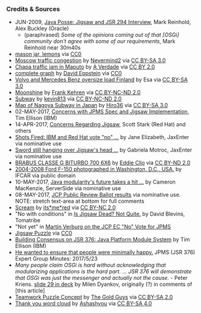 
### Credits & Sources

* JUN-2009, [Java Posse: Jigsaw and JSR 294 Interview](http://javaposse.com/java_posse_259_jigsaw_and_jsr_294_interview), Mark Reinhold, Alex Buckley (Oracle)
    * (paraphrased) _Some of the opinions coming out of that [OSGi] community don't agree with some of our requirements_, Mark Reinhold near 30m40s
* [mason jar, lemons](https://www.pexels.com/photo/mason-jar-lemons-juice-spices-30833) via [CC0](https://creativecommons.org/publicdomain/zero/1.0/)
* [Moscow traffic congestion](https://commons.wikimedia.org/wiki/File:Moscow_traffic_congestion.JPG) by [Nevermind2](https://commons.wikimedia.org/wiki/User:Nevermind2) via [CC BY-SA 3.0](https://creativecommons.org/licenses/by-sa/3.0/deed.en)
* [Chapa traffic jam in Maputo](https://commons.wikimedia.org/wiki/File:Chapa_traffic_jam_in_Maputo_(9717216968).jpg) by [A Verdade](https://www.flickr.com/people/95731954@N02?rb=1) via [CC BY 2.0](https://creativecommons.org/licenses/by/2.0/deed.en)
* [complete graph](https://en.wikipedia.org/wiki/Edge_coloring#/media/File:Complete-edge-coloring.svg) by [David Eppstein](https://commons.wikimedia.org/wiki/User:David_Eppstein/Gallery) via [CC0](https://creativecommons.org/publicdomain/zero/1.0/deed.en)
* [Volvo and Mercedes Benz oversize load Finland](https://commons.wikimedia.org/wiki/File:Volvo_and_Mercedes-Benz_oversize_load_Finland.jpg) by Esa via [CC BY-SA 3.0](https://creativecommons.org/licenses/by-sa/3.0/deed.en)
* [Moonshine](http://bit.ly/2pDqwoo) by [Frank Kehren](https://www.flickr.com/photos/fkehren/) via [CC BY-NC-ND 2.0](https://creativecommons.org/licenses/by-nc-nd/2.0/)
* [Subway](http://bit.ly/2rEl1lU) by [kevin813](https://www.flickr.com/photos/kevin813/) via [CC BY-NC-ND 2.0](https://creativecommons.org/licenses/by-nc-nd/2.0/)
* [Map of Nagoya Subway in Japan](https://commons.wikimedia.org/wiki/File:Nagoya_Subway_Map_jp.png) by [Hiro36](https://commons.wikimedia.org/w/index.php?title=User:Hiro36&action=edit&redlink=1) via [CC BY-SA 3.0](https://creativecommons.org/licenses/by-sa/3.0/deed.en)
* 02-MAY-2017, [Concerns with JPMS Spec and Jigsaw Implementation](http://mail.openjdk.java.net/pipermail/jpms-spec-observers/2017-May/000870.html), Tim Ellison (IBM)
* 14-APR-2017, [Concerns Regarding Jigsaw](https://developer.jboss.org/blogs/scott.stark/2017/04/14/critical-deficiencies-in-jigsawjsr-376-java-platform-module-system-ec-member-concerns), Scott Stark (Red Hat) and others
* [Shots Fired: IBM and Red Hat vote "no" ...](https://jaxenter.com/jigsaw-dispute-means-possible-delays-java-9-133723.html) by Jane Elizabeth, JaxEnter via nominative use
* [Sword still hanging over Jigsaw's head ...](https://jaxenter.com/public-review-ballot-results-jigsaw-133836.html) by Gabriela Motroc, JaxEnter via nominative use
* [BRABUS CLASSE G BITURBO 700 6X6](https://www.flickr.com/photos/eddy_clio/24172712049) by [Eddie Clio](https://www.flickr.com/photos/eddy_clio/) via [CC BY-ND 2.0](https://creativecommons.org/licenses/by-nd/2.0/)
* [2004-2008 Ford F-150 photographed in Washington, D.C., USA.](https://commons.wikimedia.org/wiki/File:Ford_F-150_regular_cab_long_bed.jpg) by IFCAR via public domain
* 10-MAY-2017, [Java modularity's future takes a hit ...](http://www.theserverside.com/blog/Coffee-Talk-Java-News-Stories-and-Opinions/Java-modularitys-future-takes-a-hit-a-Project-Jigsaw-JPMS-is-voted-down) by Cameron MacKenzie, ServerSide via nominative use
* 08-MAY-2017, [JCP Public Review Ballot results](https://jcp.org/en/jsr/results?id=5959) via nominative use. NOTE: stretch text-area at bottom for full comments
* [Scream](http://bit.ly/2rsCYb7) by [its\*me\*red](https://www.flickr.com/photos/red_jelly/) via [CC BY-NC 2.0](https://creativecommons.org/licenses/by-nc/2.0/)
* "No with conditions" in [Is Jigsaw Dead? Not Quite.](http://www.tomitribe.com/blog/2017/05/is-jigsaw-dead-not-quite/) by David Blevins, Tomatribe
* "Not yet" in [Martin Verburg on the JCP EC "No" Vote for JPMS](https://www.infoq.com/podcasts/martijn-verburg?utm_source=podcasts_about_Jigsaw&utm_medium=link&utm_campaign=Jigsaw)
* [Jigsaw Puzzle](http://www.publicdomainpictures.net/view-image.php?image=73593&picture=) via [CC0](https://creativecommons.org/publicdomain/zero/1.0/)
* [Building Consensus on JSR 376: Java Platform Module System](https://developer.ibm.com/javasdk/2017/05/26/building-consensus-jsr-376-java-platform-module-system/) by Tim Ellison (IBM)
* [He wanted to ensure that people were minimally happy.](http://openjdk.java.net/projects/jigsaw/spec/minutes/2017-05-23) JPMS (JSR 376) Expert Group Minutes: 2017/5/23
* _Many people claim OSGi is hard without acknowledging that modularizing applications is the hard part. ... JSR 376 will demonstrate that OSGi was just the messenger and actually not the cause._ - Peter Kriens. [slide 29 in deck](https://www.slideshare.net/MilenDyankov1/whats-not-new-in-modular-java) by Milen Dyankov, originally (?) in comments of [this article]
* [Teamwork Puzzle Concept](https://commons.wikimedia.org/wiki/File:Working_Together_Teamwork_Puzzle_Concept.jpg) by [The Gold Guys](http://thegoldguys.blogspot.ca/) via [CC BY-SA 2.0](https://creativecommons.org/licenses/by-sa/2.0/deed.en)
* [Thank you word cloud](https://commons.wikimedia.org/wiki/File:Thank-you-word-cloud.jpg) by [Ashashyou](https://commons.wikimedia.org/wiki/User:Ashashyou) via [CC BY-SA 4.0](https://creativecommons.org/licenses/by-sa/4.0/deed.en)

